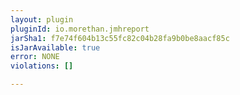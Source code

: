 ```yaml
---
layout: plugin
pluginId: io.morethan.jmhreport
jarSha1: f7e74f604b13c55fc82c04b28fa9b0be8aacf85c
isJarAvailable: true
error: NONE
violations: []

---
```

